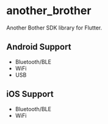 # another_brother

Another Bother SDK library for Flutter.

## Android Support
- Bluetooth/BLE
- WiFi
- USB

## iOS Support
- Bluetooth/BLE
- WiFi
